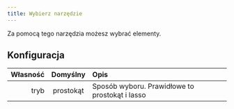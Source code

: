 ```yaml
---
title: Wybierz narzędzie
---
```


Za pomocą tego narzędzia możesz wybrać elementy.

## Konfiguracja

| Własność |  Domyślny | Opis                                                           |
| -------: | :-------: | :------------------------------------------------------------- |
|     tryb | prostokąt | Sposób wyboru. Prawidłowe to prostokąt i lasso |
